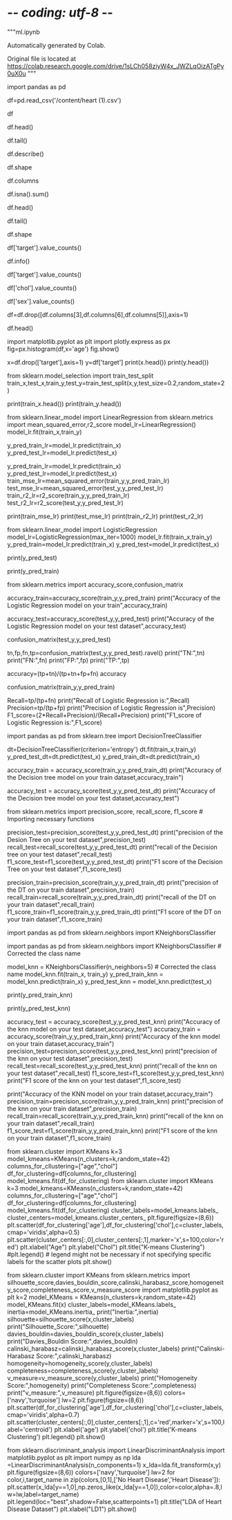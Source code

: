 # -*- coding: utf-8 -*-
"""ml.ipynb

Automatically generated by Colab.

Original file is located at
    https://colab.research.google.com/drive/1sLCh058ziyW4x_JWZLqOizATgPy0uX0u
"""

import pandas as pd

df=pd.read_csv('/content/heart (1).csv')

df

df.head()

df.tail()

df.describe()

df.shape

df.columns

df.isna().sum()

df.head()

df.tail()

df.shape

df['target'].value_counts()

df.info()

df['target'].value_counts()

df['chol'].value_counts()

df['sex'].value_counts()

df=df.drop([df.columns[3],df.columns[6],df.columns[5]],axis=1)

df.head()

import matplotlib.pyplot as plt
import plotly.express as px
fig=px.histogram(df,x='age')
fig.show()

x=df.drop(['target'],axis=1)
y=df['target']
print(x.head())
print(y.head())

from sklearn.model_selection import train_test_split
train_x,test_x,train_y,test_y=train_test_split(x,y,test_size=0.2,random_state=2)

print(train_x.head())
print(train_y.head())

from sklearn.linear_model import LinearRegression
from sklearn.metrics import mean_squared_error,r2_score
model_lr=LinearRegression()
model_lr.fit(train_x,train_y)

y_pred_train_lr=model_lr.predict(train_x)
y_pred_test_lr=model_lr.predict(test_x)

y_pred_train_lr=model_lr.predict(train_x)
y_pred_test_lr=model_lr.predict(test_x)
train_mse_lr=mean_squared_error(train_y,y_pred_train_lr)
test_mse_lr=mean_squared_error(test_y,y_pred_test_lr)
train_r2_lr=r2_score(train_y,y_pred_train_lr)
test_r2_lr=r2_score(test_y,y_pred_test_lr)

print(train_mse_lr)
print(test_mse_lr)
print(train_r2_lr)
print(test_r2_lr)

from sklearn.linear_model import LogisticRegression
model_lr=LogisticRegression(max_iter=1000)
model_lr.fit(train_x,train_y)
y_pred_train=model_lr.predict(train_x)
y_pred_test=model_lr.predict(test_x)

print(y_pred_test)

print(y_pred_train)

from sklearn.metrics import accuracy_score,confusion_matrix

accuracy_train=accuracy_score(train_y,y_pred_train)
print("Accuracy of the Logistic Regression model on your train",accuracy_train)

accuracy_test=accuracy_score(test_y,y_pred_test)
print("Accuracy of the Logistic Regression model on your test dataset",accuracy_test)

confusion_matrix(test_y,y_pred_test)

tn,fp,fn,tp=confusion_matrix(test_y,y_pred_test).ravel()
print("TN:",tn)
print("FN:",fn)
print("FP:",fp)
print("TP:",tp)

accuracy=(tp+tn)/(tp+tn+fp+fn)
accuracy

confusion_matrix(train_y,y_pred_train)

Recall=tp/(tp+fn)
print("Recall of Logistic Regression is:",Recall)
Precision=tp/(tp+fp)
print("Precision of Logistic Regression is",Precision)
F1_score=(2*Recall+Precision)/(Recall+Precision)
print("F1_score of Logistic Regression is:",F1_score)

import pandas as pd
from sklearn.tree import DecisionTreeClassifier

dt=DecisionTreeClassifier(criterion='entropy')
dt.fit(train_x,train_y)
y_pred_test_dt=dt.predict(test_x)
y_pred_train_dt=dt.predict(train_x)

accuracy_train = accuracy_score(train_y,y_pred_train_dt)
print("Accuracy of the Decision tree model on your train dataset,accuracy_train")

accuracy_test = accuracy_score(test_y,y_pred_test_dt)
print("Accuracy of the Decision tree model on your test dataset,accuracy_test")

from sklearn.metrics import precision_score, recall_score, f1_score # Importing necessary functions

precision_test=precision_score(test_y,y_pred_test_dt)
print("precision of the Desion Tree on your test dataset",precision_test)
recall_test=recall_score(test_y,y_pred_test_dt)
print("recall of the Decision tree on your test dataset",recall_test)
f1_score_test=f1_score(test_y,y_pred_test_dt)
print("F1 score of the Decision Tree on your test dataset",f1_score_test)

precision_train=precision_score(train_y,y_pred_train_dt)
print("precision of the DT on your train dataset",precision_train)
recall_train=recall_score(train_y,y_pred_train_dt)
print("recall of the DT on your train dataset",recall_train)
f1_score_train=f1_score(train_y,y_pred_train_dt)
print("F1 score of the DT on your train dataset",f1_score_train)

import pandas as pd
from sklearn.neighbors import KNeighborsClassifier

import pandas as pd
from sklearn.neighbors import KNeighborsClassifier # Corrected the class name

model_knn = KNeighborsClassifier(n_neighbors=5) # Corrected the class name
model_knn.fit(train_x, train_y)
y_pred_train_knn = model_knn.predict(train_x)
y_pred_test_knn = model_knn.predict(test_x)

print(y_pred_train_knn)

print(y_pred_test_knn)

accuracy_test = accuracy_score(test_y,y_pred_test_knn)
print("Accuracy of the knn model on your test dataset,accuracy_test")
accuracy_train = accuracy_score(train_y,y_pred_train_knn)
print("Accuracy of the knn model on your train dataset,accuracy_train")
precision_test=precision_score(test_y,y_pred_test_knn)
print("precision of the knn on your test dataset",precision_test)
recall_test=recall_score(test_y,y_pred_test_knn)
print("recall of the knn on your test dataset",recall_test)
f1_score_test=f1_score(test_y,y_pred_test_knn)
print("F1 score of the knn on your test dataset",f1_score_test)

print("Accuracy of the KNN model on your train dataset,accuracy_train")
precision_train=precision_score(train_y,y_pred_train_knn)
print("precision of the knn on your train dataset",precision_train)
recall_train=recall_score(train_y,y_pred_train_knn)
print("recall of the knn on your train dataset",recall_train)
f1_score_test=f1_score(train_y,y_pred_train_knn)
print("F1 score of the knn on your train dataset",f1_score_train)

from sklearn.cluster import KMeans
k=3
model_kmeans=KMeans(n_clusters=k,random_state=42)
columns_for_cllustering=["age","chol"]
df_for_clustering=df[columns_for_cllustering]
model_kmeans.fit(df_for_clustering)
from sklearn.cluster import KMeans
k=3
model_kmeans=KMeans(n_clusters=k,random_state=42)
columns_for_cllustering=["age","chol"]
df_for_clustering=df[columns_for_cllustering]
model_kmeans.fit(df_for_clustering)
cluster_labels=model_kmeans.labels_
cluster_centers=model_kmeans.cluster_centers_
plt.figure(figsize=(8,6))
plt.scatter(df_for_clustering['age'],df_for_clustering['chol'],c=cluster_labels,cmap='viridis',alpha=0.5)
plt.scatter(cluster_centers[:,0],cluster_centers[:,1],marker='x',s=100,color='red')
plt.xlabel("Age")
plt.ylabel("Chol")
plt.title("K-means Clustering")
#plt.legend() # legend might not be necessary if not specifying specific labels for the scatter plots
plt.show()

from sklearn.cluster import KMeans
from sklearn.metrics import silhouette_score,davies_bouldin_score,calinski_harabasz_score,homogeneity_score,completeness_score,v_measure_score
import matplotlib.pyplot as plt
k=2
model_KMeans = KMeans(n_clusters=k,random_state=42)
model_KMeans.fit(x)
cluster_labels=model_KMeans.labels_
inertia=model_KMeans.inertia_
print("Inertia:",inertia)
silhouette=silhouette_score(x,cluster_labels)
print("Silhouette_Score:",silhouette)
davies_bouldin=davies_bouldin_score(x,cluster_labels)
print("Davies_Bouldin Score:",davies_bouldin)
calinski_harabasz=calinski_harabasz_score(x,cluster_labels)
print("Calinski-Harabasz Score:",calinski_harabasz)
homogeneity=homogeneity_score(y,cluster_labels)
completeness=completeness_score(y,cluster_labels)
v_measure=v_measure_score(y,cluster_labels)
print("Homogeneity Score:",homogeneity)
print("Completeness Score:",completeness)
print("v_measure:",v_measure)
plt.figure(figsize=(8,6))
colors=['navy','turquoise']
lw=2
plt.figure(figsize=(8,6))
plt.scatter(df_for_clustering['age'],df_for_clustering['chol'],c=cluster_labels,cmap='viridis',alpha=0.7)
plt.scatter(cluster_centers[:,0],cluster_centers[:,1],c='red',marker='x',s=100,label='centroid')
plt.xlabel('age')
plt.ylabel('chol')
plt.title('K-means Clustering')
plt.legend()
plt.show()

from sklearn.discriminant_analysis import LinearDiscriminantAnalysis
import matplotlib.pyplot as plt
import numpy as np
lda =LinearDiscriminantAnalysis(n_components=1)
x_lda=lda.fit_transform(x,y)
plt.figure(figsize=(8,6))
colors=['navy','turquoise']
lw=2
for color,i,target_name in zip(colors,[0,1],['No Heart Disease','Heart Disease']):
  plt.scatter(x_lda[y==1,0],np.zeros_like(x_lda[y==1,0]),color=color,alpha=.8,lw=lw,label=target_name)
plt.legend(loc="best",shadow=False,scatterpoints=1)
plt.title("LDA of Heart Disease Dataset")
plt.xlabel("LD1")
plt.show()

